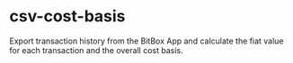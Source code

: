 # csv-cost-basis
Export transaction history from the BitBox App and calculate the fiat value for each transaction and the overall cost basis.
